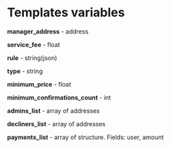 # Templates variables

**manager_address** - address

**service_fee** - float

**rule** - string(json)

**type** - string

**minimum_price** - float

**minimum_confirmations_count** - int

**admins_list** - array of addresses

**decliners_list** - array of addresses

**payments_list** - array of structure. Fields: user, amount
